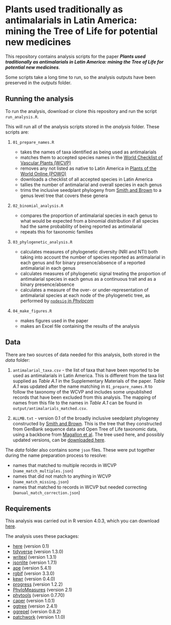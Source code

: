 # Plants used traditionally as antimalarials in Latin America: mining the Tree of Life for potential new medicines

This repository contains analysis scripts for the paper ***Plants used traditionally as antimalarials in Latin America: mining the Tree of Life for potential new medicines***.

Some scripts take a long time to run, so the analysis outputs have been preserved in the *outputs* folder.

## Running the analysis

To run the analysis, download or clone this repository and run the script `run_analysis.R`.

This will run all of the analysis scripts stored in the *analysis* folder. These scripts are:

1. `01_prepare_names.R`
    * takes the names of taxa identified as being used as antimalarials
    * matches them to accepted species names in the [World Checklist of Vascular Plants (WCVP)](https://wcvp.science.kew.org/)
    * removes any not listed as native to Latin America in [Plants of the World Online (POWO)](http://powo.science.kew.org/)
    * downloads a checklist of all accepted species in Latin America
    * tallies the number of antimalarial and overall species in each genus
    * trims the inclusive seedplant phylogeny from [Smith and Brown](https://bsapubs.onlinelibrary.wiley.com/doi/full/10.1002/ajb2.1019) to a genus level tree that covers these genera

2. `02_binomial_analysis.R`
    * compares the proportion of antimalarial species in each genus to what would be expected from a binomial distribution if all species had the same probability of being reported as antimalarial
    * repeats this for taxonomic families

3. `03_phylogenetic_analysis.R`
    * calculates measures of phylogenetic diversity (NRI and NTI) both taking into account the number of species reported as antimalarial in each genus and for binary presence/absence of a reported antimalarial in each genus
    * calculates measures of phylogenetic signal treating the proportion of antimalarial species in each genus as a continuous trait and as a binary presence/absence
    * calculates a measure of the over- or under-representation of antimalarial species at each node of the phylogenetic tree, as performed by [`nodesig` in *Phylocom*](https://github.com/phylocom/phylocom/)

4. `04_make_figures.R`
    * makes figures used in the paper
    * makes an Excel file containing the results of the analysis

## Data

There are two sources of data needed for this analysis, both stored in the *data* folder:

1. `antimalarial_taxa.csv` - the list of taxa that have been reported to be used as antimalarials in Latin America. This is different from the taxa list supplied as *Table A.1* in the Supplementary Materials of the paper. *Table A.1* was updated after the name matching in `01_prepare_names.R` to follow the taxonomy of the WCVP and includes some unpublished records that have been excluded from this analysis. The mapping of names from this file to the names in *Table A.1* can be found in `output/antimalarials_matched.csv`.

2. `ALLMB.txt` - version 0.1 of the broadly inclusive seedplant phylogeney constructed by [Smith and Brown](https://bsapubs.onlinelibrary.wiley.com/doi/full/10.1002/ajb2.1019). This is the tree that they constructed from GenBank sequence data and Open Tree of Life taxonomic data, using a backbone from [Magallon et al](https://nph.onlinelibrary.wiley.com/doi/10.1111/nph.13264). The tree used here, and possibly updated versions, can be [downloaded here](https://github.com/FePhyFoFum/big_seed_plant_trees).

The *data* folder also contains some `json` files. These were put together during the name preparation process to resolve:

* names that matched to multiple records in WCVP (`name_match_multiples.json`)
* names that did not match to anything in WCVP (`name_match_missing.json`)
* names that matched to records in WCVP but needed correcting (`manual_match_correction.json`)

## Requirements

This analysis was carried out in R version 4.0.3, which you can download [here](https://www.r-project.org/).

The analysis uses these packages:

* [here](https://here.r-lib.org/) (version 0.1)
* [tidyverse](https://www.tidyverse.org/) (version 1.3.0)
* [writexl](https://docs.ropensci.org/writexl/) (version 1.3.1)
* [jsonlite](https://github.com/jeroen/jsonlite) (version 1.7.1)
* [ape](http://ape-package.ird.fr/) (version 5.4.1)
* [rgbif](https://github.com/ropensci/rgbif) (version 3.3.0)
* [kewr](https://barnabywalker.github.io/kewr/) (version 0.4.0)
* [progress](https://github.com/r-lib/progress) (version 1.2.2)
* [PhyloMeasures](https://cran.r-project.org/web/packages/PhyloMeasures/index.html) (version 2.1)
* [phytools](https://github.com/liamrevell/phytools) (version 0.7.70)
* [caper](https://cran.r-project.org/package=caper) (version 1.0.1)
* [ggtree](https://guangchuangyu.github.io/software/ggtree/) (version 2.4.1)
* [ggrepel](https://ggrepel.slowkow.com/index.html) (version 0.8.2)
* [patchwork](https://patchwork.data-imaginist.com/) (version 1.1.0)
